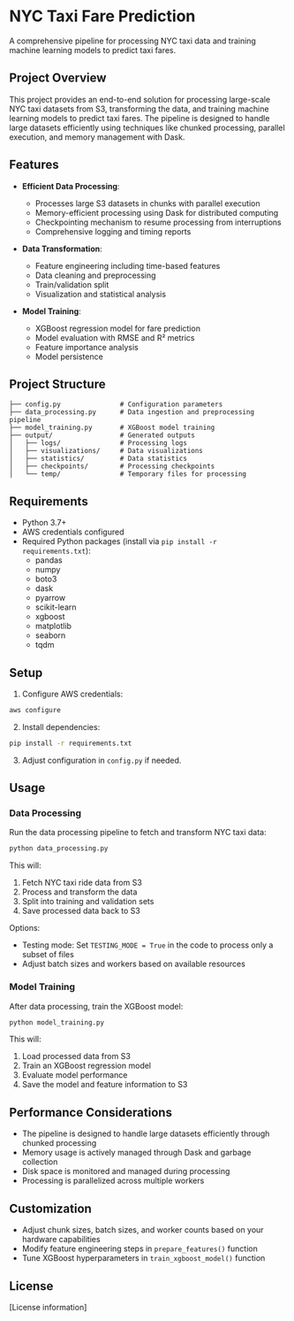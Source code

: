 # NYC Taxi Fare Prediction

A comprehensive pipeline for processing NYC taxi data and training machine learning models to predict taxi fares.

## Project Overview

This project provides an end-to-end solution for processing large-scale NYC taxi datasets from S3, transforming the data, and training machine learning models to predict taxi fares. The pipeline is designed to handle large datasets efficiently using techniques like chunked processing, parallel execution, and memory management with Dask.

## Features

- **Efficient Data Processing**: 
  - Processes large S3 datasets in chunks with parallel execution
  - Memory-efficient processing using Dask for distributed computing
  - Checkpointing mechanism to resume processing from interruptions
  - Comprehensive logging and timing reports

- **Data Transformation**:
  - Feature engineering including time-based features
  - Data cleaning and preprocessing
  - Train/validation split
  - Visualization and statistical analysis

- **Model Training**:
  - XGBoost regression model for fare prediction
  - Model evaluation with RMSE and R² metrics
  - Feature importance analysis
  - Model persistence

## Project Structure

```
├── config.py               # Configuration parameters
├── data_processing.py      # Data ingestion and preprocessing pipeline
├── model_training.py       # XGBoost model training
├── output/                 # Generated outputs
│   ├── logs/               # Processing logs
│   ├── visualizations/     # Data visualizations
│   ├── statistics/         # Data statistics
│   ├── checkpoints/        # Processing checkpoints
│   └── temp/               # Temporary files for processing
```

## Requirements

- Python 3.7+
- AWS credentials configured
- Required Python packages (install via `pip install -r requirements.txt`):
  - pandas
  - numpy
  - boto3
  - dask
  - pyarrow
  - scikit-learn
  - xgboost
  - matplotlib
  - seaborn
  - tqdm

## Setup

1. Configure AWS credentials:
```bash
aws configure
```

2. Install dependencies:
```bash
pip install -r requirements.txt
```

3. Adjust configuration in `config.py` if needed.

## Usage

### Data Processing

Run the data processing pipeline to fetch and transform NYC taxi data:

```bash
python data_processing.py
```

This will:
1. Fetch NYC taxi ride data from S3
2. Process and transform the data
3. Split into training and validation sets
4. Save processed data back to S3

Options:
- Testing mode: Set `TESTING_MODE = True` in the code to process only a subset of files
- Adjust batch sizes and workers based on available resources

### Model Training

After data processing, train the XGBoost model:

```bash
python model_training.py
```

This will:
1. Load processed data from S3
2. Train an XGBoost regression model
3. Evaluate model performance
4. Save the model and feature information to S3

## Performance Considerations

- The pipeline is designed to handle large datasets efficiently through chunked processing
- Memory usage is actively managed through Dask and garbage collection
- Disk space is monitored and managed during processing
- Processing is parallelized across multiple workers

## Customization

- Adjust chunk sizes, batch sizes, and worker counts based on your hardware capabilities
- Modify feature engineering steps in `prepare_features()` function
- Tune XGBoost hyperparameters in `train_xgboost_model()` function

## License

[License information]